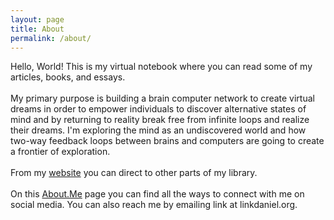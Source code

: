 ```yaml
---
layout: page
title: About
permalink: /about/
---
```


Hello, World! This is my virtual notebook where you can read some of my articles, books, and essays.\
<br>
My primary purpose is building a brain computer network to create virtual dreams in order to empower individuals to discover alternative states of mind and by returning to reality break free from infinite loops and realize their dreams. I'm exploring the mind as an undiscovered world and how two-way feedback loops between brains and computers are going to create a frontier of exploration.\
<br>
From my [website](https://linkdaniel.org) you can direct to other parts of my library.\
<br>
On this [About.Me](https://about.me/linkdaniel) page you can find all the ways to connect with me on social media. You can also reach me by emailing link at linkdaniel.org.
